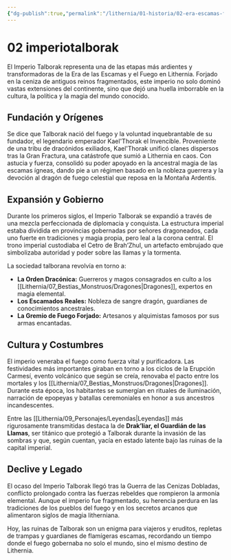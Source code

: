 ```yaml
---
{"dg-publish":true,"permalink":"/lithernia/01-historia/02-era-escamas-fuego/02-imperio-talborak/","title":"Imperio Talborak","tags":["lithernia","imperio","historia","draconido"]}
---
```


# 02 imperiotalborak

El Imperio Talborak representa una de las etapas más ardientes y transformadoras de la Era de las Escamas y el Fuego en Lithernia. Forjado en la ceniza de antiguos reinos fragmentados, este imperio no solo dominó vastas extensiones del continente, sino que dejó una huella imborrable en la cultura, la política y la magia del mundo conocido.

## Fundación y Orígenes

Se dice que Talborak nació del fuego y la voluntad inquebrantable de su fundador, el legendario emperador Kael'Thorak el Invencible. Proveniente de una tribu de dracónidos exiliados, Kael'Thorak unificó clanes dispersos tras la Gran Fractura, una catástrofe que sumió a Lithernia en caos. Con astucia y fuerza, consolidó su poder apoyado en la ancestral magia de las escamas ígneas, dando pie a un régimen basado en la nobleza guerrera y la devoción al dragón de fuego celestial que reposa en la Montaña Ardentis.

## Expansión y Gobierno

Durante los primeros siglos, el Imperio Talborak se expandió a través de una mezcla perfeccionada de diplomacia y conquista. La estructura imperial estaba dividida en provincias gobernadas por señores dragoneados, cada uno fuerte en tradiciones y magia propia, pero leal a la corona central. El trono imperial custodiaba el Cetro de Brah’Zhul, un artefacto embrujado que simbolizaba autoridad y poder sobre las llamas y la tormenta.

La sociedad talborana revolvía en torno a:

- **La Orden Dracónica:** Guerreros y magos consagrados en culto a los [[Lithernia/07_Bestias_Monstruos/Dragones\|Dragones]], expertos en magia elemental.
- **Los Escamados Reales:** Nobleza de sangre dragón, guardianes de conocimientos ancestrales.
- **La Gremio de Fuego Forjado:** Artesanos y alquimistas famosos por sus armas encantadas.

## Cultura y Costumbres

El imperio veneraba el fuego como fuerza vital y purificadora. Las festividades más importantes giraban en torno a los ciclos de la Erupción Carmesí, evento volcánico que según se creía, renovaba el pacto entre los mortales y los [[Lithernia/07_Bestias_Monstruos/Dragones\|Dragones]]. Durante esta época, los habitantes se sumergían en rituales de iluminación, narración de epopeyas y batallas ceremoniales en honor a sus ancestros incandescentes.

Entre las [[Lithernia/09_Personajes/Leyendas\|Leyendas]] más rigurosamente transmitidas destaca la de **Drak’liar, el Guardián de las Llamas**, ser titánico que protegió a Talborak durante la invasión de las sombras y que, según cuentan, yacía en estado latente bajo las ruinas de la capital imperial.

## Declive y Legado

El ocaso del Imperio Talborak llegó tras la Guerra de las Cenizas Dobladas, conflicto prolongado contra las fuerzas rebeldes que rompieron la armonía elemental. Aunque el imperio fue fragmentado, su herencia perdura en las tradiciones de los pueblos del fuego y en los secretos arcanos que alimentaron siglos de magia litherniana.

Hoy, las ruinas de Talborak son un enigma para viajeros y eruditos, repletas de trampas y guardianes de flamígeras escamas, recordando un tiempo donde el fuego gobernaba no solo el mundo, sino el mismo destino de Lithernia.